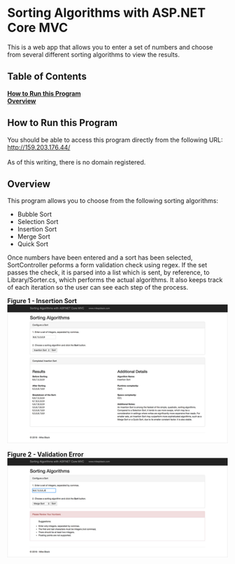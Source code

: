 # Sorting Algorithms with ASP.NET Core MVC
This is a web app that allows you to enter a set of numbers and choose from several different sorting algorithms to view the results.

## Table of Contents
**[How to Run this Program](#how-to-run-this-program)**  
**[Overview](#overview)**<br /> 

## How to Run this Program
You should be able to access this program directly from the following URL:<br />
http://159.203.176.44/
<br /><br />
As of this writing, there is no domain registered.<br />

## Overview
This program allows you to choose from the following sorting algorithms:
* Bubble Sort
* Selection Sort
* Insertion Sort
* Merge Sort
* Quick Sort

Once numbers have been entered and a sort has been selected, SortController peforms a form validation check using regex. If the set passes the check, it is parsed into a list which is sent, by reference, to Library/Sorter.cs, which performs the actual algorithms. It also keeps track of each iteration so the user can see each step of the process.

**Figure 1 - Insertion Sort**
![Insertion Sort](https://github.com/mikeuf/sorting-algorithms-asp/blob/master/1-insertion-sort.jpg "Insertion Sort")

**Figure 2 - Validation Error**
![Validation Error](https://github.com/mikeuf/sorting-algorithms-asp/blob/master/2-validation-error.jpg "Validation Error")
